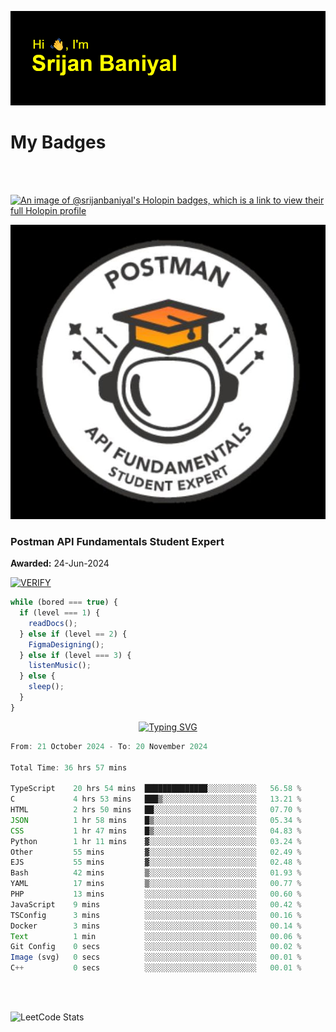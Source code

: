 ![Header](./header.png)

# My Badges

<Br />
<Br />

[![An image of @srijanbaniyal's Holopin badges, which is a link to view their full Holopin profile](https://holopin.me/srijanbaniyal)](https://holopin.io/@srijanbaniyal)

[![Postman API Fundamentals Student Expert](/Postman.jpeg)](https://api.badgr.io/public/assertions/r9BLLy0oTfKJBbkGuDI1zA)

### Postman API Fundamentals Student Expert

**Awarded:** 24-Jun-2024

[![VERIFY](https://img.shields.io/badge/VERIFY-blue)](https://badgecheck.io?url=https%3A%2F%2Fapi.badgr.io%2Fpublic%2Fassertions%2Fr9BLLy0oTfKJBbkGuDI1zA)

```javascript
while (bored === true) {
  if (level === 1) {
    readDocs();
  } else if (level == 2) {
    FigmaDesigning();
  } else if (level === 3) {
    listenMusic();
  } else {
    sleep();
  }
}
```

<p align="center">
  <a href="https://git.io/typing-svg"><img src="https://readme-typing-svg.demolab.com?font=Tilt+Prism&size=30&pause=1000&color=0FF75B&center=true&vCenter=true&width=800&height=80&lines=Time+spent+on+various+Programming+languages" alt="Typing SVG" /></a>
</p>

<!--START_SECTION:waka-->

```TypeScript
From: 21 October 2024 - To: 20 November 2024

Total Time: 36 hrs 57 mins

TypeScript    20 hrs 54 mins  ██████████████░░░░░░░░░░░   56.58 %
C             4 hrs 53 mins   ███▒░░░░░░░░░░░░░░░░░░░░░   13.21 %
HTML          2 hrs 50 mins   ██░░░░░░░░░░░░░░░░░░░░░░░   07.70 %
JSON          1 hr 58 mins    █▒░░░░░░░░░░░░░░░░░░░░░░░   05.34 %
CSS           1 hr 47 mins    █▒░░░░░░░░░░░░░░░░░░░░░░░   04.83 %
Python        1 hr 11 mins    ▓░░░░░░░░░░░░░░░░░░░░░░░░   03.24 %
Other         55 mins         ▓░░░░░░░░░░░░░░░░░░░░░░░░   02.49 %
EJS           55 mins         ▓░░░░░░░░░░░░░░░░░░░░░░░░   02.48 %
Bash          42 mins         ▒░░░░░░░░░░░░░░░░░░░░░░░░   01.93 %
YAML          17 mins         ▒░░░░░░░░░░░░░░░░░░░░░░░░   00.77 %
PHP           13 mins         ░░░░░░░░░░░░░░░░░░░░░░░░░   00.60 %
JavaScript    9 mins          ░░░░░░░░░░░░░░░░░░░░░░░░░   00.42 %
TSConfig      3 mins          ░░░░░░░░░░░░░░░░░░░░░░░░░   00.16 %
Docker        3 mins          ░░░░░░░░░░░░░░░░░░░░░░░░░   00.14 %
Text          1 min           ░░░░░░░░░░░░░░░░░░░░░░░░░   00.06 %
Git Config    0 secs          ░░░░░░░░░░░░░░░░░░░░░░░░░   00.02 %
Image (svg)   0 secs          ░░░░░░░░░░░░░░░░░░░░░░░░░   00.01 %
C++           0 secs          ░░░░░░░░░░░░░░░░░░░░░░░░░   00.01 %
```

<!--END_SECTION:waka-->

<Br />
<Br />

![LeetCode Stats](https://leetcard.jacoblin.cool/Srijan-Baniyal?theme=dark&font=Rasa&ext=contest)
